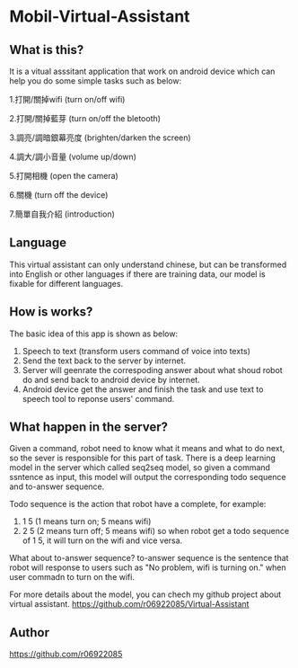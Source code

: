 # Mobil-Virtual-Assistant

## What is this?
It is a vitual asssitant application that work on android device which can help you do some simple tasks such as below:

1.打開/關掉wifi (turn on/off wifi)

2.打開/關掉藍芽 (turn on/off the bletooth)

3.調亮/調暗銀幕亮度 (brighten/darken the screen)

4.調大/調小音量 (volume up/down)

5.打開相機 (open the camera)

6.關機 (turn off the device)

7.簡單自我介紹 (introduction)

## Language
This virtual assistant can only understand chinese, but can be transformed into English or other languages if there are training data, our model is fixable for different languages.

## How is works?
The basic idea of this app is shown as below:
1. Speech to text (transform users command of voice into texts)
2. Send the text back to the server by internet.
3. Server will geenrate the correspoding answer about what shoud robot do and send back to android device by internet.
4. Android device get the answer and finish the task and use text to speech tool to reponse users' command.

## What happen in the server?
Given a command, robot need to know what it means and what to do next, so the sever is responsible for this part of task.
There is a deep learning model in the server which called seq2seq model, so given a command ssntence as input, this model will 
output the corresponding todo sequence and to-answer sequence.

Todo sequence is the action that robot have a complete, for example:
1. 1 5 (1 means turn on; 5 means wifi)
2. 2 5 (2 means turn off; 5 means wifi)
so when robot get a todo sequence of 1 5, it will turn on the wifi and vice versa.

What about to-answer sequence? to-answer sequence is the sentence that robot will response to users such as
"No problem, wifi is turning on." when user commadn to turn on the wifi.

For more details about the model, you can chech my github project about virtual assistant.
https://github.com/r06922085/Virtual-Assistant

## Author
https://github.com/r06922085
